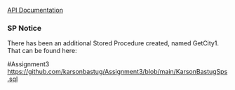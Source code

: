 [API Documentation](AsthmaAPI/README.md)

### SP Notice
There has been an additional Stored Procedure created, named GetCity1. That can be found here:

#Assignment3
https://github.com/karsonbastug/Assignment3/blob/main/KarsonBastugSps.sql
